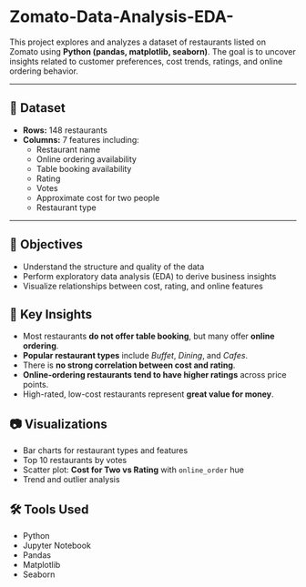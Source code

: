 # Zomato-Data-Analysis-EDA-



This project explores and analyzes a dataset of restaurants listed on Zomato using **Python (pandas, matplotlib, seaborn)**. 
The goal is to uncover insights related to customer preferences, cost trends, ratings, and online ordering behavior.

---

## 📁 Dataset


- **Rows:** 148 restaurants
- **Columns:** 7 features including:
  - Restaurant name
  - Online ordering availability
  - Table booking availability
  - Rating
  - Votes
  - Approximate cost for two people
  - Restaurant type

---

## 🎯 Objectives

- Understand the structure and quality of the data
- Perform exploratory data analysis (EDA) to derive business insights
- Visualize relationships between cost, rating, and online features



## 📌 Key Insights

- Most restaurants **do not offer table booking**, but many offer **online ordering**.
- **Popular restaurant types** include *Buffet*, *Dining*, and *Cafes*.
- There is **no strong correlation between cost and rating**.
- **Online-ordering restaurants tend to have higher ratings** across price points.
- High-rated, low-cost restaurants represent **great value for money**.


## 📷 Visualizations

- Bar charts for restaurant types and features
- Top 10 restaurants by votes
- Scatter plot: **Cost for Two vs Rating** with `online_order` hue
- Trend and outlier analysis



## 🛠 Tools Used

- Python
- Jupyter Notebook
- Pandas
- Matplotlib
- Seaborn



